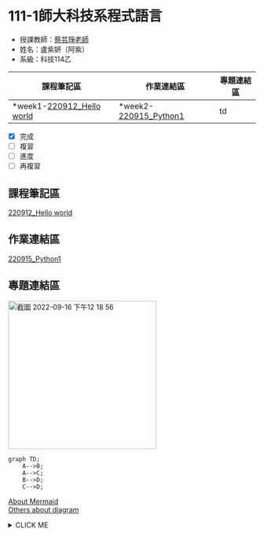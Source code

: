 # 111-1師大科技系程式語言
 - 授課教師：[蔡芸琤老師](https://github.com/pecu)
 - 姓名：盧紫妍（阿紫）<br>
 - 系級：科技114乙<br>
 
| 課程筆記區 | 作業連結區 | 專題連結區 |
|---------|---------|----------|
|*week1-[220912_Hello world](http://localhost:8888/notebooks/Documents/GitHub/PL/Untitled.ipynb?kernel_name=python3)|*week2-[220915_Python1](http://localhost:8888/notebooks/Desktop/111-1/%E5%9B%9B%EF%BC%882-4%EF%BC%89%E7%A8%8B%E5%BC%8F%E8%AA%9E%E8%A8%80/GitHub/PL/220915_Python01.ipynb)| td       |

- [x] 完成
- [ ] 複習
- [ ] 進度
- [ ] 再複習

## 課程筆記區
[220912_Hello world](http://localhost:8888/notebooks/Documents/GitHub/PL/Untitled.ipynb?kernel_name=python3)
## 作業連結區
[220915_Python1](http://localhost:8888/notebooks/Desktop/111-1/%E5%9B%9B%EF%BC%882-4%EF%BC%89%E7%A8%8B%E5%BC%8F%E8%AA%9E%E8%A8%80/GitHub/PL/220915_Python01.ipynb)
## 專題連結區
<img width="301" alt="截圖 2022-09-16 下午12 18 56" src="https://user-images.githubusercontent.com/113049283/190555822-d49b4447-22a3-49b8-9b80-f3c1866a22ee.png">

```mermaid
graph TD;
    A-->B;
    A-->C;
    B-->D;
    C-->D;
```
[About Mermaid](https://mermaid-js.github.io/mermaid/#/)<br>
[Others about diagram](https://gist.github.com/blackcater/1701e845a963216541591106c1bb9d3b)

<details><summary>CLICK ME</summary>

#### We can hide anything, even code!
i love this

</details>
